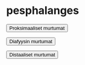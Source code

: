# pesphalanges

<button class="green-button" id="pesphalanges_proksimaalinen">Proksimaaliset murtumat</button>

<button class="green-button" id="pesphalanges_diafyysi">Diafyysin murtumat</button>

<button class="green-button" id="pesphalanges_distaalinen">Distaaliset murtumat</button>

